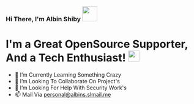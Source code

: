 ### Hi There, I'm Albin Shiby <img src="https://github.com/TheDudeThatCode/TheDudeThatCode/blob/master/Assets/Hi.gif" width="39px"> 

# I'm a Great OpenSource Supporter, And a Tech Enthusiast! <img src="https://user-images.githubusercontent.com/97731157/151094688-434a08de-7979-4c76-bb7f-510b5ec7b6dc.gif" width="29px">

- 🌱 I’m Currently Learning Something Crazy
- 💞️ I’m Looking To Collaborate On Project's
- 🤔 I’m Looking For Help With Security Work's
- 📫 Mail Via personal@albins.slmail.me 



